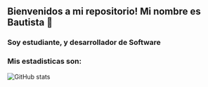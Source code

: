 ## Bienvenidos a mi repositorio! Mi nombre es Bautista 👋

### Soy estudiante, y desarrollador de Software

### Mis estadisticas son:

![GitHub stats](https://github-readme-stats.vercel.app/api?username=BautiSobenko&show_icons=true&theme=tokyonight)


